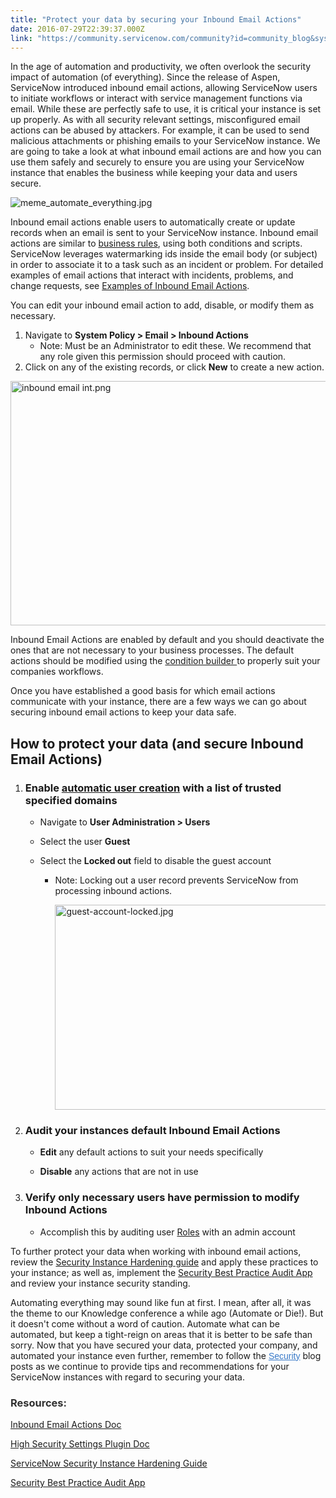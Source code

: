 ```yaml
---
title: "Protect your data by securing your Inbound Email Actions"
date: 2016-07-29T22:39:37.000Z
link: "https://community.servicenow.com/community?id=community_blog&sys_id=7dbcea25dbd0dbc01dcaf3231f9619b5"
---
```

<p>In the age of automation and productivity, we often overlook the security impact of automation (of everything). Since the release of Aspen, ServiceNow introduced inbound email actions, allowing ServiceNow users to initiate workflows or interact with service management functions via email. While these are perfectly safe to use, it is critical your instance is set up properly. As with all security relevant settings, misconfigured email actions can be abused by attackers. For example, it can be used to send malicious attachments or phishing emails to your ServiceNow instance. We are going to take a look at what inbound email actions are and how you can use them safely and securely to ensure you are using your ServiceNow instance that enables the business while keeping your data and users secure.</p><p><img   alt="meme_automate_everything.jpg" class="image-3 jive-image" src="dc1409c2db141b04ed6af3231f961901.iix" style="height: auto; display: block; margin-left: auto; margin-right: auto; float: none;"/></p><p>Inbound email actions enable users to automatically create or update records when an email is sent to your ServiceNow instance. Inbound email actions are similar to <a title="ocs.servicenow.com/bundle/helsinki-servicenow-platform/page/script/business-rules/concept/c_BusinessRules.html" href="https://docs.servicenow.com/bundle/helsinki-servicenow-platform/page/script/business-rules/concept/c_BusinessRules.html">business rules</a>, using both conditions and scripts. ServiceNow leverages watermarking ids inside the email body (or subject) in order to associate it to a task such as an incident or problem. For detailed examples of email actions that interact with incidents, problems, and change requests, see <a title="ocs.servicenow.com/bundle/helsinki-servicenow-platform/page/administer/notification/reference/r_InboundEmailActionExamples.html" href="https://docs.servicenow.com/bundle/helsinki-servicenow-platform/page/administer/notification/reference/r_InboundEmailActionExamples.html">Examples of Inbound Email Actions</a>.</p><p></p><p>You can edit your inbound email action to add, disable, or modify them as necessary.</p><ol><li>Navigate to <strong>System Policy &gt; Email &gt; Inbound Actions</strong><ul><li>Note: Must be an Administrator to edit these. We recommend that any role given this permission should proceed with caution.</li></ul></li><li>Click on any of the existing records, or click <strong>New</strong> to create a new action.</li></ol><p><img   alt="inbound email int.png" class="image-4 jive-image" src="6925e84adb90dfc068c1fb651f9619ac.iix" style="width: 620px; height: 391px; display: block; margin-left: auto; margin-right: auto;"/></p><p></p><p>Inbound Email Actions are enabled by default and you should deactivate the ones that are not necessary to your business processes. The default actions should be modified using the <a title="ocs.servicenow.com/bundle/helsinki-servicenow-platform/page/use/common-ui-elements/concept/c_ConditionBuilder.html" href="https://docs.servicenow.com/bundle/helsinki-servicenow-platform/page/use/common-ui-elements/concept/c_ConditionBuilder.html">condition builder </a>to properly suit your companies workflows.</p><p></p><p>Once you have established a good basis for which email actions communicate with your instance, there are a few ways we can go about securing inbound email actions to keep your data safe.</p><p></p><h2>How to protect your data (and secure Inbound Email Actions)</h2><ol><li><h3>Enable <a title="ocs.servicenow.com/bundle/helsinki-servicenow-platform/page/administer/notification/task/t_PrevUntrUsersTrigInboundAct.html" href="https://docs.servicenow.com/bundle/helsinki-servicenow-platform/page/administer/notification/task/t_PrevUntrUsersTrigInboundAct.html">automatic user creation</a> with a list of trusted specified domains</h3><ul><li><p>Navigate to <strong>User Administration &gt; Users</strong></p></li><li><p>Select the user <strong>Guest</strong></p></li><li><p>Select the <strong>Locked out</strong> field to disable the guest account</p><ul><li><p>Note: Locking out a user record prevents ServiceNow from processing inbound actions.</p><p><img   alt="guest-account-locked.jpg" class="image-5 jive-image" src="faea0c8adb5017041dcaf3231f9619af.iix" style="width: 620px; height: 328px;"/></p></li></ul></li></ul></li><li><h3>Audit your instances default Inbound Email Actions</h3><ul><li><p><strong>Edit</strong> any default actions to suit your needs specifically</p></li><li><p><strong>Disable</strong> any actions that are not in use</p></li></ul></li><li><h3>Verify only necessary users have permission to modify Inbound Actions</h3><ul><li><p>Accomplish this by auditing user <a title="ocs.servicenow.com/bundle/helsinki-servicenow-platform/page/administer/roles/concept/c_Roles.html" href="https://docs.servicenow.com/bundle/helsinki-servicenow-platform/page/administer/roles/concept/c_Roles.html">Roles</a> with an admin account</p></li></ul></li></ol><p></p><p>To further protect your data when working with inbound email actions, review the <a title="i.service-now.com/kb_view.do?sysparm_article=KB0550654" href="https://hi.service-now.com/kb_view.do?sysparm_article=KB0550654">Security Instance Hardening guide</a><span> and apply these practices to your instance; as well as, i</span>mplement the <a title="oo.gl/yd5pd0" href="https://goo.gl/yd5pd0">Security Best Practice Audit App</a> and review your instance security standing.</p><p></p><p>Automating everything may sound like fun at first. I mean, after all, it was the theme to our Knowledge conference a while ago (Automate or Die!). But it doesn't come without a word of caution. Automate what can be automated, but keep a tight-reign on areas that it is better to be safe than sorry. Now that you have secured your data, protected your company, and automated your instance even further, remember to follow the <a title="" _jive_internal="true" class="jivecontainerTT-hover-container jive-link-community-small" data-containerid="2010" data-containertype="14" data-objectid="2245" data-objecttype="14" href="/community/service-automation-platform/security" style="font-family: arial, sans-serif; color: #3778c7;">Security</a> blog posts as we continue to provide tips and recommendations for your ServiceNow instances with regard to securing your data.</p><p></p><h3><span style="color: #303030;"><strong>Resources:</strong></span></h3><p><a title="ocs.servicenow.com/bundle/helsinki-servicenow-platform/page/administer/notification/concept/c_InboundEmailActions.html" href="https://docs.servicenow.com/bundle/helsinki-servicenow-platform/page/administer/notification/concept/c_InboundEmailActions.html">Inbound Email Actions Doc</a></p><p><a title="ocs.servicenow.com/bundle/helsinki-servicenow-platform/page/administer/security/concept/c_HighSecuritySettings.html" href="https://docs.servicenow.com/bundle/helsinki-servicenow-platform/page/administer/security/concept/c_HighSecuritySettings.html">High Security Settings Plugin Doc</a></p><p><a title="i.service-now.com/kb_view.do?sysparm_article=KB0550654" href="https://hi.service-now.com/kb_view.do?sysparm_article=KB0550654">ServiceNow Security Instance Hardening Guide</a></p><p><a title="oo.gl/yd5pd0" href="https://goo.gl/yd5pd0">Security Best Practice Audit App</a></p>
